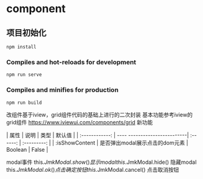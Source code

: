 # component

## 项目初始化
```
npm install
```

### Compiles and hot-reloads for development
```
npm run serve
```

### Compiles and minifies for production
```
npm run build
```
改组件基于iview，grid组件代码的基础上进行的二次封装
基本功能参考iview的grid组件 https://www.iviewui.com/components/grid
新功能

|       属性     |             说明              |   类型   |     默认值   |
| :------------: | ---- ------------------------| :------: | :---------:  |
| :isShowContent | 是否弹出modal展示点击的dom元素 | Boolean  |     False    |

modal事件
this.$JmkModal.show()    显示modal
this.$JmkModal.hide()    隐藏modal
this.$JmkModal.ok()      点击确定按钮
this.$JmkModal.cancel()  点击取消按钮
